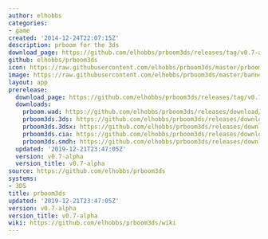 ```yaml
---
author: elhobbs
categories:
- game
created: '2014-12-24T22:07:15Z'
description: prboom for the 3ds
download_page: https://github.com/elhobbs/prboom3ds/releases/tag/v0.7-alpha
github: elhobbs/prboom3ds
icon: https://raw.githubusercontent.com/elhobbs/prboom3ds/master/prboom3ds.png
image: https://raw.githubusercontent.com/elhobbs/prboom3ds/master/banner.png
layout: app
prerelease:
  download_page: https://github.com/elhobbs/prboom3ds/releases/tag/v0.7-alpha
  downloads:
    prboom.wad: https://github.com/elhobbs/prboom3ds/releases/download/v0.7-alpha/prboom.wad
    prboom3ds.3ds: https://github.com/elhobbs/prboom3ds/releases/download/v0.7-alpha/prboom3ds.3ds
    prboom3ds.3dsx: https://github.com/elhobbs/prboom3ds/releases/download/v0.7-alpha/prboom3ds.3dsx
    prboom3ds.cia: https://github.com/elhobbs/prboom3ds/releases/download/v0.7-alpha/prboom3ds.cia
    prboom3ds.smdh: https://github.com/elhobbs/prboom3ds/releases/download/v0.7-alpha/prboom3ds.smdh
  updated: '2019-12-21T23:47:05Z'
  version: v0.7-alpha
  version_title: v0.7-alpha
source: https://github.com/elhobbs/prboom3ds
systems:
- 3DS
title: prboom3ds
updated: '2019-12-21T23:47:05Z'
version: v0.7-alpha
version_title: v0.7-alpha
wiki: https://github.com/elhobbs/prboom3ds/wiki
---
```

